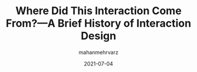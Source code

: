 ---
author: mahanmehrvarz
date: 2021-07-04
layout: post.njk
publisher: uxdesigncc
tags:
  - article
  - meta
  - history
  - interaction-design
target_url: https://uxdesign.cc/where-did-this-interaction-come-from-a-brief-history-of-interaction-design-ebcc8c278ae7
title: Where Did This Interaction Come From?—A Brief History of Interaction Design
---